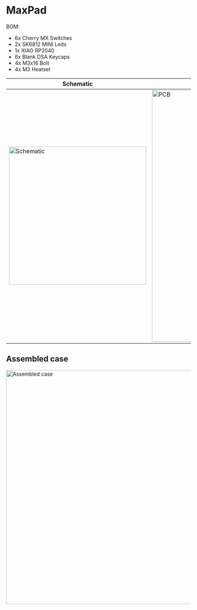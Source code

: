 # MaxPad

BOM:
- 6x Cherry MX Switches
- 2x SK6812 MINI Leds
- 1x XIAO RP2040
- 6x Blank DSA Keycaps
- 4x M3x16 Bolt
- 4x M3 Heatset

| Schematic | PCB | Case bottom | Case top |
| --------- | --- | ----------- | -------- |
|<img width="374" height="375" alt="Schematic" src="https://github.com/user-attachments/assets/1c49fddf-8774-4550-8265-f9abd4542295" />|<img width="649" height="684" alt="PCB" src="https://github.com/user-attachments/assets/bdb74d24-bfd7-4f89-9b18-326babb2dc96" />|<img width="403" height="418" alt="Case bottom" src="https://github.com/user-attachments/assets/f8fc0366-f160-45a5-a936-877f43834529" />|<img width="390" height="396" alt="Case top" src="https://github.com/user-attachments/assets/ccdcb4b1-24fb-4899-916b-51072a83ecd8" />|

## Assembled case
<img width="744" height="636" alt="Assembled case" src="https://github.com/user-attachments/assets/f77e4f3b-9717-4f59-be92-703f7b9d6cab" />
